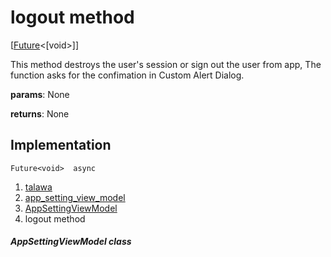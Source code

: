 
<div>

# logout method

</div>


[[Future](https://api.flutter.dev/flutter/dart-core/Future-class.html)\<[void\>]]




This method destroys the user\'s session or sign out the user from app,
The function asks for the confimation in Custom Alert Dialog.

**params**: None

**returns**: None



## Implementation

``` language-dart
Future<void>  async 
```







1.  [talawa](../../index.md)
2.  [app_setting_view_model](../../view_model_after_auth_view_models_settings_view_models_app_setting_view_model/)
3.  [AppSettingViewModel](../../view_model_after_auth_view_models_settings_view_models_app_setting_view_model/AppSettingViewModel-class.md)
4.  logout method

##### AppSettingViewModel class







